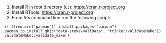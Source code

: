 1. Install R in root directory (`C:`): https://cran.r-project.org
2. Install RTools: https://cran.r-project.org
3. From R's command line run the following script:

```
if (!require("pacman")) install.packages("pacman")
pacman::p_install_gh(c("data-steve/valiData", 'trinker/validateMake'))
validateMake::validate_make()
```
